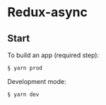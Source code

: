 # Redux-async

## Start
To build an app (required step):
```bash
§ yarn prod
```

Development mode:
```bash
§ yarn dev
```